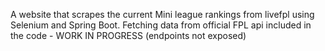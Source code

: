 A website that scrapes the current Mini league rankings from livefpl using Selenium and Spring Boot.
Fetching data from official FPL api included in the code - WORK IN PROGRESS (endpoints not exposed)
